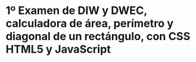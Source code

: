 # 1º Examen de DIW y DWEC, calculadora de área, perímetro y diagonal de un rectángulo, con CSS HTML5 y JavaScript